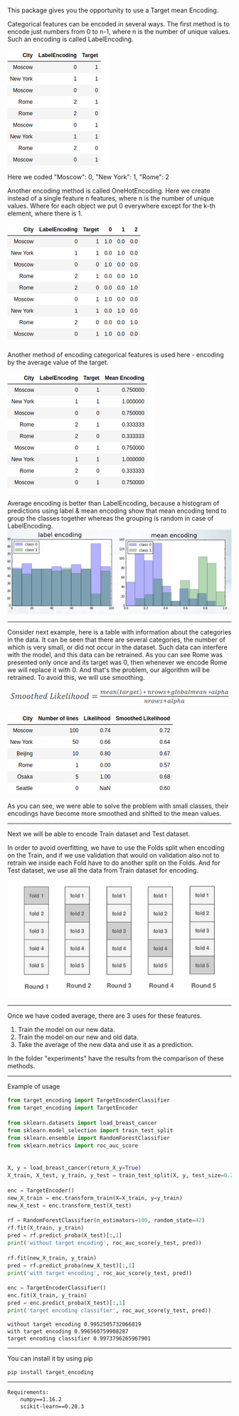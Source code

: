 This package gives you the opportunity to use a Target mean Encoding.

Categorical features can be encoded in several ways. The first method is to encode just numbers from 0 to n-1, where n is the number of unique values. Such an encoding is called LabelEncoding.

![first](img/1.png)

Here we coded
"Moscow": 0,
"New York": 1,
"Rome": 2

Another encoding method is called OneHotEncoding. Here we create instead of a single feature n features, where n is the number of unique values. Where for each object we put 0 everywhere except for the k-th element, where there is 1.

![second](img/2.png)

Another method of encoding categorical features is used here - encoding by the average value of the target.

![third](img/3.png)

Average encoding is better than LabelEncoding, because a histogram of predictions using label & mean encoding show that mean encoding tend to group the classes together whereas the grouping is random in case of LabelEncoding.
![fourth](img/4.png)

___

Consider next example, here is a table with information about the categories in the data. It can be seen that there are several categories, the number of which is very small, or did not occur in the dataset. Such data can interfere with the model, and this data can be retrained. As you can see Rome was presented only once and its target was 0, then whenever we encode Rome we will replace it with 0. And that's the problem, our algorithm will be retrained. To avoid this, we will use smoothing.

![fifth](img/5.png)

![sixth](img/6.png)

As you can see, we were able to solve the problem with small classes, their encodings have become more smoothed and shifted to the mean values.

___

Next we will be able to encode Train dataset and Test dataset.

In order to avoid overfitting, we have to use the Folds split when encoding on the Train, and if we use validation that would on validation also not to retrain we inside each Fold have to do another split on the Folds.
And for Test dataset, we use all the data from Train dataset for encoding.

![seventh](img/7.png)

___

Once we have coded average, there are 3 uses for these features. 
1. Train the model on our new data.
2. Train the model on our new and old data.
3. Take the average of the new data and use it as a prediction.

In the folder "experiments" have the results from the comparison of these methods.

___

Example of usage
```python
from target_encoding import TargetEncoderClassifier
from target_encoding import TargetEncoder

from sklearn.datasets import load_breast_cancer
from sklearn.model_selection import train_test_split
from sklearn.ensemble import RandomForestClassifier
from sklearn.metrics import roc_auc_score


X, y = load_breast_cancer(return_X_y=True)
X_train, X_test, y_train, y_test = train_test_split(X, y, test_size=0.2, random_state=42)

enc = TargetEncoder()
new_X_train = enc.transform_train(X=X_train, y=y_train)
new_X_test = enc.transform_test(X_test)

rf = RandomForestClassifier(n_estimators=100, random_state=42)
rf.fit(X_train, y_train)
pred = rf.predict_proba(X_test)[:,1]
print('without target encoding', roc_auc_score(y_test, pred))

rf.fit(new_X_train, y_train)
pred = rf.predict_proba(new_X_test)[:,1]
print('with target encoding', roc_auc_score(y_test, pred))

enc = TargetEncoderClassifier()
enc.fit(X_train, y_train)
pred = enc.predict_proba(X_test)[:,1]
print('target encoding classifier', roc_auc_score(y_test, pred))
```
```
without target encoding 0.9952505732066819
with target encoding 0.996560759908287
target encoding classifier 0.9973796265967901

```

___
You can install it by using pip
```
pip install target_encoding
```

___
```
Requirements:
    numpy==1.16.2
    scikit-learn==0.20.3
```